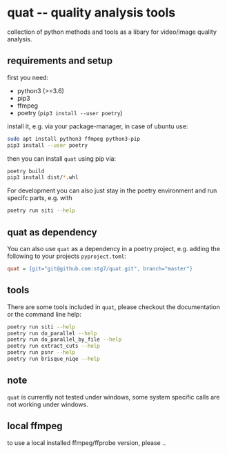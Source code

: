 # quat -- quality analysis tools

collection of python methods and tools as a libary for video/image quality analysis.


## requirements and setup

first you need:

* python3 (>=3.6)
* pip3
* ffmpeg
* poetry (`pip3 install --user poetry`)

install it, e.g. via your package-manager, in case of ubuntu use:

```bash
sudo apt install python3 ffmpeg python3-pip
pip3 install --user poetry
```

then you can install `quat` using pip via:

```bash
poetry build
pip3 install dist/*.whl
```

For development you can also just stay in the poetry environment and run specifc parts, e.g. with
```bash
poetry run siti --help
```

## quat as dependency
You can also use `quat` as a dependency in a poetry project, e.g. adding the following to your projects `pyproject.toml`:

```ini
quat = {git="git@github.com:stg7/quat.git", branch="master"}
```

## tools
There are some tools included in `quat`, please checkout the documentation or the command line help:
```bash
poetry run siti --help
poetry run do_parallel --help
poetry run do_parallel_by_file --help
poetry run extract_cuts --help
poetry run psnr --help
poetry run brisque_niqe --help
```


## note
`quat` is currently not tested under windows, some system specific calls are not working under windows.

## local ffmpeg
to use a local installed ffmpeg/ffprobe version, please ..

